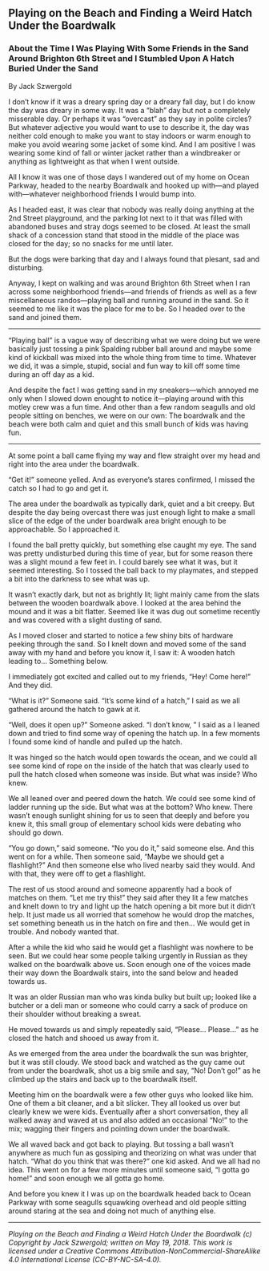 ## Playing on the Beach and Finding a Weird Hatch Under the Boardwalk
### About the Time I Was Playing With Some Friends in the Sand Around Brighton 6th Street and I Stumbled Upon A Hatch Buried Under the Sand

By Jack Szwergold

I don’t know if it was a dreary spring day or a dreary fall day, but I do know the day was dreary in some way. It was a “blah” day but not a completely misserable day. Or perhaps it was “overcast” as they say in polite circles? But whatever adjective you would want to use to describe it, the day was neither cold enough to make you want to stay indoors or warm enough to make you avoid wearing some jacket of some kind. And I am positive I was wearing some kind of fall or winter jacket rather than a windbreaker or anything as lightweight as that when I went outside.

All I know it was one of those days I wandered out of my home on Ocean Parkway, headed to the nearby Boardwalk and hooked up with—and played with—whatever neighborhood friends I would bump into.

As I headed east, it was clear that nobody was really doing anything at the 2nd Street playground, and the parking lot next to it that was filled with abandoned buses and stray dogs seemed to be closed. At least the small shack of a concession stand that stood in the middle of the place was closed for the day; so no snacks for me until later.

But the dogs were barking that day and I always found that plesant, sad and disturbing.

Anyway, I kept on walking and was around Brighton 6th Street when I ran across some neighborhood friends—and friends of friends as well as a few miscellaneous randos—playing ball and running around in the sand. So it seemed to me like it was the place for me to be. So I headed over to the sand and joined them.

***

“Playing ball” is a vague way of describing what we were doing but we were basically just tossing a pink Spalding rubber ball around and maybe some kind of kickball was mixed into the whole thing from time to time. Whatever we did, it was a simple, stupid, social and fun way to kill off some time during an off day as a kid.

And despite the fact I was getting sand in my sneakers—which annoyed me only when I slowed down enought to notice it—playing around with this motley crew was a fun time. And other than a few random seagulls and old people sitting on benches, we were on our own: The boardwalk and the beach were both calm and quiet and this small bunch of kids was having fun. 

***

At some point a ball came flying my way and flew straight over my head and right into the area under the boardwalk.

“Get it!” someone yelled. And as everyone’s stares confirmed, I missed the catch so I had to go and get it.

The area under the boardwalk as typically dark, quiet and a bit creepy. But despite the day being overcast there was just enough light to make a small slice of the edge of the under boardwalk area bright enough to be approachable. So I approached it.

I found the ball pretty quickly, but something else caught my eye. The sand was pretty undisturbed during this time of year, but for some reason there was a slight mound a few feet in. I could barely see what it was, but it seemed interesting. So I tossed the ball back to my playmates, and stepped a bit into the darkness to see what was up.

It wasn’t exactly dark, but not as brightly lit; light mainly came from the slats between the wooden boardwalk above. I looked at the area behind the mound and it was a bit flatter. Seemed like it was dug out sometime recently and was covered with a slight dusting of sand.

As I moved closer and started to notice a few shiny bits of hardware peeking through the sand. So I knelt down and moved some of the sand away with my hand and before you know it, I saw it: A wooden hatch leading to… Something below.

I immediately got excited and called out to my friends, “Hey! Come here!” And they did.

“What is it?” Someone said. “It’s some kind of a hatch,” I said as we all gathered around the hatch to gawk at it.

“Well, does it open up?” Someone asked. “I don’t know, ” I said as a I leaned down and tried to find some way of opening the hatch up. In a few moments I found some kind of handle and pulled up the hatch.

It was hinged so the hatch would open towards the ocean, and we could all see some kind of rope on the inside of the hatch that was clearly used to pull the hatch closed when someone was inside. But what was inside? Who knew.

We all leaned over and peered down the hatch. We could see some kind of ladder running up the side. But what was at the bottom? Who knew. There wasn’t enough sunlight shining for us to seen that deeply and before you knew it, this small group of elementary school kids were debating who should go down.

“You go down,” said someone. “No you do it,” said someone else. And this went on for a while. Then someone said, “Maybe we should get a flashlight?” And then someone else who lived nearby said they would. And with that, they were off to get a flashlight.

The rest of us stood around and someone apparently had a book of matches on them. “Let me try this!” they said after they lit a few matches and knelt down to try and light up the hatch opening a bit more but it didn’t help. It just made us all worried that somehow he would drop the matches, set something beneath us in the hatch on fire and then… We would get in trouble. And nobody wanted that.

After a while the kid who said he would get a flashlight was nowhere to be seen. But we could hear some people talking urgently in Russian as they walked on the boardwalk above us. Soon enough one of the voices made their way down the Boardwalk stairs, into the sand below and headed towards us.

It was an older Russian man who was kinda bulky but built up; looked like a butcher or a deli man or someone who could carry a sack of produce on their shoulder without breaking a sweat.

He moved towards us and simply repeatedly said, “Please… Please…” as he closed the hatch and shooed us away from it.

As we emerged from the area under the boardwalk the sun was brighter, but it was still cloudy. We stood back and watched as the guy came out from under the boardwalk, shot us a big smile and say, “No! Don’t go!” as he climbed up the stairs and back up to the boardwalk itself.

Meeting him on the boardwalk were a few other guys who looked like him. One of them a bit cleaner, and a bit slicker. They all looked us over but clearly knew we were kids. Eventually after a short conversation, they all walked away and waved at us and also added an occasional “No!” to the mix; wagging their fingers and pointing down under the boardwalk.

We all waved back and got back to playing. But tossing a ball wasn’t anywhere as much fun as gossiping and theorizing on what was under that hatch. “What do you think that was there?” one kid asked. And we all had no idea. This went on for a few more minutes until someone said, “I gotta go home!” and soon enough we all gotta go home.

And before you knew it I was up on the boardwalk headed back to Ocean Parkway with some seagulls squawking overhead and old people sitting around staring at the sea and doing not much of anything else.

***

*Playing on the Beach and Finding a Weird Hatch Under the Boardwalk (c) Copyright by Jack Szwergold; written on May 19, 2018. This work is licensed under a Creative Commons Attribution-NonCommercial-ShareAlike 4.0 International License (CC-BY-NC-SA-4.0).*

